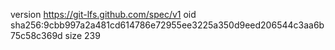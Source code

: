 version https://git-lfs.github.com/spec/v1
oid sha256:9cbb997a2a481cd614786e72955ee3225a350d9eed206544c3aa6b75c58c369d
size 239
